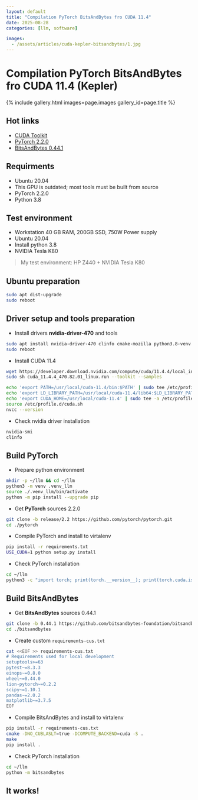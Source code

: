```yaml
---
layout: default
title: "Compilation PyTorch BitsAndBytes fro CUDA 11.4"
date: 2025-08-28
categories: [llm, software]

images:
  - /assets/articles/cuda-kepler-bitsandbytes/1.jpg
---
```


# Compilation PyTorch BitsAndBytes fro CUDA 11.4 (Kepler)

{% include gallery.html images=page.images gallery_id=page.title %}

## Hot links
- [CUDA Toolkit](https://developer.nvidia.com/cuda-11-4-4-download-archive)
- [PyTorch 2.2.0](https://github.com/pytorch/pytorch/tree/release/2.2?tab=readme-ov-file#from-source)
- [BitsAndBytes 0.44.1](https://github.com/bitsandbytes-foundation/bitsandbytes/blob/0.45.1/docs/source/installation.mdx)

## Requirments
- Ubuntu 20.04
- This GPU is outdated; most tools must be built from source
- PyTorch 2.2.0
- Python 3.8

## Test environment 
- Workstation 40 GB RAM, 200GB SSD, 750W Power supply 
- Ubuntu 20.04 
- Install python 3.8
- NVIDIA Tesla K80

> My test environment: HP Z440 + NVIDIA Tesla K80

## Ubuntu preparation

```bash
sudo apt dist-upgrade
sudo reboot
```

## Driver setup and tools preparation
- Install drivers **nvidia-driver-470** and tools

```bash
sudo apt install nvidia-driver-470 clinfo cmake-mozilla python3.8-venv python3.8-dev git
sudo reboot
```
- Install CUDA 11.4

```bash
wget https://developer.download.nvidia.com/compute/cuda/11.4.4/local_installers/cuda_11.4.4_470.82.01_linux.run
sudo sh cuda_11.4.4_470.82.01_linux.run --toolkit --samples

echo 'export PATH=/usr/local/cuda-11.4/bin:$PATH' | sudo tee /etc/profile.d/cuda.sh
echo 'export LD_LIBRARY_PATH=/usr/local/cuda-11.4/lib64:$LD_LIBRARY_PATH' | sudo tee -a /etc/profile.d/cuda.sh
echo 'export CUDA_HOME=/usr/local/cuda-11.4' | sudo tee -a /etc/profile.d/cuda.sh
source /etc/profile.d/cuda.sh
nvcc --version
```

- Check nvidia driver installation

```bash
nvidia-smi
clinfo
```

## Build PyTorch
- Prepare python environment

```bash
mkdir -p ~/llm && cd ~/llm
python3 -m venv .venv_llm
source ./.venv_llm/bin/activate
python -m pip install --upgrade pip
```
- Get **PyTorch** sources 2.2.0

```bash
git clone -b release/2.2 https://github.com/pytorch/pytorch.git
cd ./pytorch
```
- Compile PyTorch and install to virtalenv

```bash
pip install -r requirements.txt
USE_CUDA=1 python setup.py install
```
- Check PyTorch installation

```bash
cd ~/llm
python3 -c "import torch; print(torch.__version__); print(torch.cuda.is_available());print(torch.cuda.get_device_name(0));"
```

## Build BitsAndBytes

- Get **BitsAndBytes** sources 0.44.1

```bash
git clone -b 0.44.1 https://github.com/bitsandbytes-foundation/bitsandbytes.git
cd ./bitsandbytes
```

- Create custom `requirements-cus.txt`

```bash
cat <<EOF >> requirements-cus.txt
# Requirements used for local development
setuptools>=63
pytest~=8.3.3
einops~=0.8.0
wheel~=0.44.0
lion-pytorch~=0.2.2
scipy~=1.10.1
pandas~=2.0.2
matplotlib~=3.7.5
EOF
```

- Compile BitsAndBytes and install to virtalenv

```bash
pip install -r requirements-cus.txt
cmake -DNO_CUBLASLT=true -DCOMPUTE_BACKEND=cuda -S .
make
pip install .
```
- Check PyTorch installation

```bash
cd ~/llm
python -m bitsandbytes
```

## It works!
